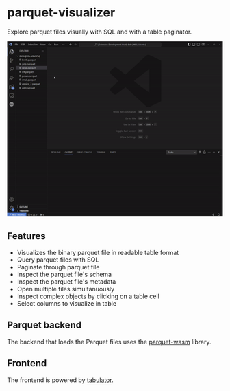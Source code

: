 # parquet-visualizer
Explore parquet files visually with SQL and with a table paginator.

![visualize](media/visualize.gif)

## Features
- Visualizes the binary parquet file in readable table format
- Query parquet files with SQL
- Paginate through parquet file
- Inspect the parquet file's schema
- Inspect the parquet file's metadata
- Open multiple files simultanuously
- Inspect complex objects by clicking on a table cell
- Select columns to visualize in table


## Parquet backend
The backend that loads the Parquet files uses the [parquet-wasm](https://kylebarron.dev/parquet-wasm) library.

## Frontend
The frontend is powered by [tabulator](https://tabulator.info/).

